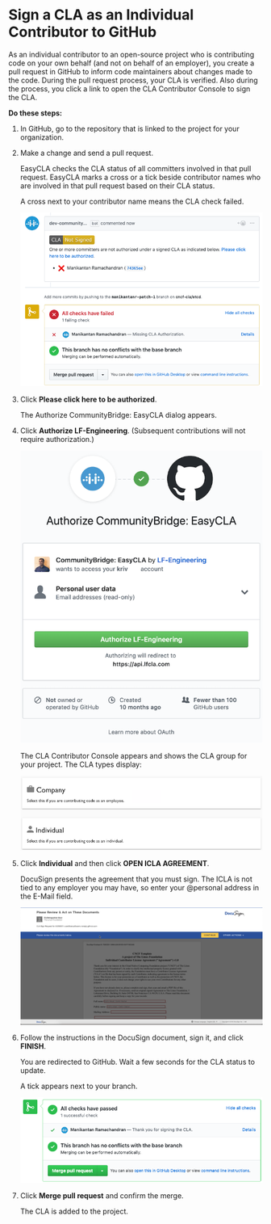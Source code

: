 # Sign a CLA as an Individual Contributor to GitHub
As an individual contributor to an open-source project who is contributing code on your own behalf (and not on behalf of an employer), you create a pull request in GitHub to inform code maintainers about changes made to the code. During the pull request process, your CLA is verified. Also during the process, you click a link to open the CLA Contributor Console to sign the CLA.

**Do these steps:**

1. In GitHub, go to the repository that is linked to the project for your organization.

1. Make a change and send a pull request.

   EasyCLA checks the CLA status of all committers involved in that pull request. EasyCLA marks a cross or a tick beside contributor names who are involved in that pull request based on their CLA status.

   A cross next to your contributor name means the CLA check failed.

   ![CLA Check Failed](imgs/cla-github-individual-contributor-fail.png)

1. Click **Please click here to be authorized**.

   The Authorize CommunityBridge: EasyCLA dialog appears.

1. Click **Authorize LF-Engineering**. (Subsequent contributions will not require authorization.)

   ![Authorize CommunityBridge: EasyCLA](imgs/cla-authorize-easycla.png)

   The CLA Contributor Console appears and shows the CLA group for your project. The CLA types display:

   ![Select CLA Type](imgs/cla-github-select-company-or-individual.png)

1. Click **Individual** and then click **OPEN ICLA AGREEMENT**.

   DocuSign presents the agreement that you must sign. The ICLA is not tied to any employer you may have, so enter your @personal address in the E-Mail field.

   ![DocuSign](imgs/cla-docusign.png)

1. Follow the instructions in the DocuSign document, sign it, and click **FINISH**.

   You are redirected to GitHub. Wait a few seconds for the CLA status to update.

   A tick appears next to your branch.

   ![GitHub Individual Contributor Pass](imgs/cla-github-individual-contributor-pass.png)

1. Click **Merge pull request** and confirm the merge.

   The CLA is added to the project.